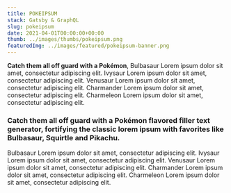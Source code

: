 ```yaml
---
title: POKEIPSUM
stack: Gatsby & GraphQL
slug: pokeipsum
date: 2021-04-01T00:00:00+00:00
thumb: ../images/thumbs/pokeipsum.png
featuredImg: ../images/featured/pokeipsum-banner.png
---
```


**Catch them all off guard with a Pokémon**, Bulbasaur Lorem ipsum dolor sit amet, consectetur adipiscing elit. Ivysaur Lorem ipsum dolor sit amet, consectetur adipiscing elit. Venusaur Lorem ipsum dolor sit amet, consectetur adipiscing elit. Charmander Lorem ipsum dolor sit amet, consectetur adipiscing elit. Charmeleon Lorem ipsum dolor sit amet, consectetur adipiscing elit.

### Catch them all off guard with a Pokémon flavored filler text generator, fortifying the classic lorem ipsum with favorites like Bulbasaur, Squirtle and Pikachu.

Bulbasaur Lorem ipsum dolor sit amet, consectetur adipiscing elit. Ivysaur Lorem ipsum dolor sit amet, consectetur adipiscing elit. Venusaur Lorem ipsum dolor sit amet, consectetur adipiscing elit. Charmander Lorem ipsum dolor sit amet, consectetur adipiscing elit. Charmeleon Lorem ipsum dolor sit amet, consectetur adipiscing elit.
